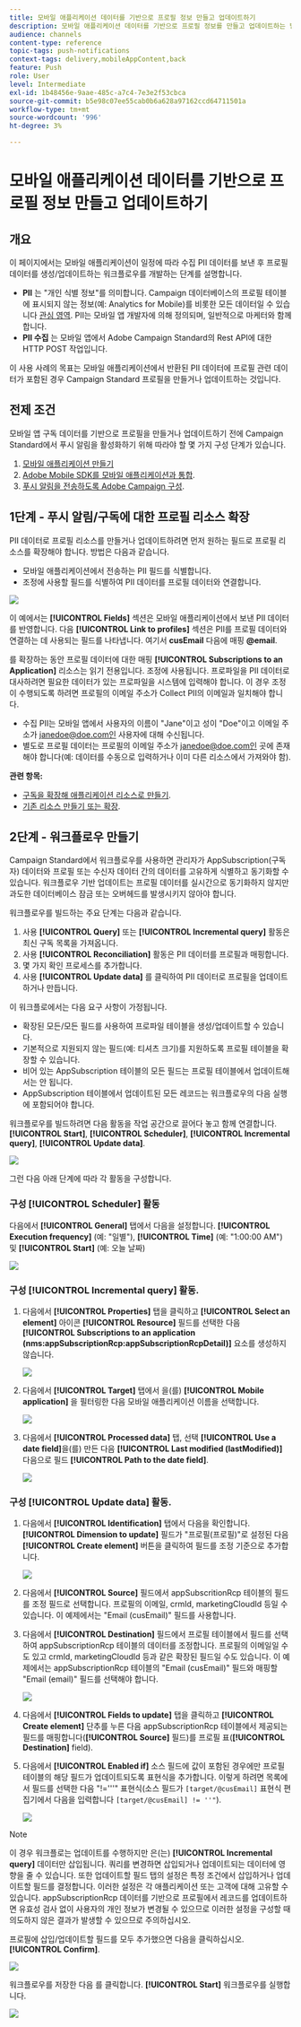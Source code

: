```yaml
---
title: 모바일 애플리케이션 데이터를 기반으로 프로필 정보 만들고 업데이트하기
description: 모바일 애플리케이션 데이터를 기반으로 프로필 정보를 만들고 업데이트하는 방법에 대해 알아보십시오.
audience: channels
content-type: reference
topic-tags: push-notifications
context-tags: delivery,mobileAppContent,back
feature: Push
role: User
level: Intermediate
exl-id: 1b48456e-9aae-485c-a7c4-7e3e2f53cbca
source-git-commit: b5e98c07ee55cab0b6a628a97162ccd64711501a
workflow-type: tm+mt
source-wordcount: '996'
ht-degree: 3%

---
```


# 모바일 애플리케이션 데이터를 기반으로 프로필 정보 만들고 업데이트하기

## 개요

이 페이지에서는 모바일 애플리케이션이 일정에 따라 수집 PII 데이터를 보낸 후 프로필 데이터를 생성/업데이트하는 워크플로우를 개발하는 단계를 설명합니다.

* **PII** 는 &quot;개인 식별 정보&quot;를 의미합니다. Campaign 데이터베이스의 프로필 테이블에 표시되지 않는 정보(예: Analytics for Mobile)를 비롯한 모든 데이터일 수 있습니다 [관심 영역](../../integrating/using/about-campaign-points-of-interest-data-integration.md). PII는 모바일 앱 개발자에 의해 정의되며, 일반적으로 마케터와 함께 합니다.
* **PII 수집** 는 모바일 앱에서 Adobe Campaign Standard의 Rest API에 대한 HTTP POST 작업입니다.

이 사용 사례의 목표는 모바일 애플리케이션에서 반환된 PII 데이터에 프로필 관련 데이터가 포함된 경우 Campaign Standard 프로필을 만들거나 업데이트하는 것입니다.

## 전제 조건

모바일 앱 구독 데이터를 기반으로 프로필을 만들거나 업데이트하기 전에 Campaign Standard에서 푸시 알림을 활성화하기 위해 따라야 할 몇 가지 구성 단계가 있습니다.

1. [모바일 애플리케이션 만들기](../../administration/using/configuring-a-mobile-application.md)
1. [Adobe Mobile SDK를 모바일 애플리케이션과 통합](../../administration/using/supported-mobile-use-cases.md).
1. [푸시 알림을 전송하도록 Adobe Campaign 구성](../../administration/using/configuring-a-mobile-application.md).

## 1단계 - 푸시 알림/구독에 대한 프로필 리소스 확장

PII 데이터로 프로필 리소스를 만들거나 업데이트하려면 먼저 원하는 필드로 프로필 리소스를 확장해야 합니다. 방법은 다음과 같습니다.

* 모바일 애플리케이션에서 전송하는 PII 필드를 식별합니다.
* 조정에 사용할 필드를 식별하여 PII 데이터를 프로필 데이터와 연결합니다.

![](assets/update_profile1.png)

이 예에서는 **[!UICONTROL Fields]** 섹션은 모바일 애플리케이션에서 보낸 PII 데이터를 반영합니다. 다음 **[!UICONTROL Link to profiles]** 섹션은 PII를 프로필 데이터와 연결하는 데 사용되는 필드를 나타냅니다. 여기서 **cusEmail** 다음에 매핑 **@email**.

를 확장하는 동안 프로필 데이터에 대한 매핑 **[!UICONTROL Subscriptions to an Application]** 리소스는 읽기 전용입니다. 조정에 사용됩니다. 프로파일을 PII 데이터로 대사하려면 필요한 데이터가 있는 프로파일을 시스템에 입력해야 합니다. 이 경우 조정이 수행되도록 하려면 프로필의 이메일 주소가 Collect PII의 이메일과 일치해야 합니다.

* 수집 PII는 모바일 앱에서 사용자의 이름이 &quot;Jane&quot;이고 성이 &quot;Doe&quot;이고 이메일 주소가 janedoe@doe.com인 사용자에 대해 수신됩니다.
* 별도로 프로필 데이터는 프로필의 이메일 주소가 janedoe@doe.com인 곳에 존재해야 합니다(예: 데이터를 수동으로 입력하거나 이미 다른 리소스에서 가져와야 함).

**관련 항목:**

* [구독을 확장해 애플리케이션 리소스로 만들기](../../developing/using/extending-the-subscriptions-to-an-application-resource.md).
* [기존 리소스 만들기 또는 확장](../../developing/using/key-steps-to-add-a-resource.md).

## 2단계 - 워크플로우 만들기

Campaign Standard에서 워크플로우를 사용하면 관리자가 AppSubscription(구독자) 데이터와 프로필 또는 수신자 데이터 간의 데이터를 고유하게 식별하고 동기화할 수 있습니다. 워크플로우 기반 업데이트는 프로필 데이터를 실시간으로 동기화하지 않지만 과도한 데이터베이스 잠금 또는 오버헤드를 발생시키지 않아야 합니다.

워크플로우를 빌드하는 주요 단계는 다음과 같습니다.

1. 사용 **[!UICONTROL Query]** 또는 **[!UICONTROL Incremental query]** 활동은 최신 구독 목록을 가져옵니다.
1. 사용 **[!UICONTROL Reconciliation]** 활동은 PII 데이터를 프로필과 매핑합니다.
1. 몇 가지 확인 프로세스를 추가합니다.
1. 사용 **[!UICONTROL Update data]** 를 클릭하여 PII 데이터로 프로필을 업데이트하거나 만듭니다.

이 워크플로에서는 다음 요구 사항이 가정됩니다.

* 확장된 모든/모든 필드를 사용하여 프로파일 테이블을 생성/업데이트할 수 있습니다.
* 기본적으로 지원되지 않는 필드(예: 티셔츠 크기)를 지원하도록 프로필 테이블을 확장할 수 있습니다.
* 비어 있는 AppSubscription 테이블의 모든 필드는 프로필 테이블에서 업데이트해서는 안 됩니다.
* AppSubscription 테이블에서 업데이트된 모든 레코드는 워크플로우의 다음 실행에 포함되어야 합니다.

워크플로우를 빌드하려면 다음 활동을 작업 공간으로 끌어다 놓고 함께 연결합니다. **[!UICONTROL Start]**, **[!UICONTROL Scheduler]**, **[!UICONTROL Incremental query]**, **[!UICONTROL Update data]**.

![](assets/update_profile0.png)

그런 다음 아래 단계에 따라 각 활동을 구성합니다.

### 구성 **[!UICONTROL Scheduler]** 활동

다음에서 **[!UICONTROL General]** 탭에서 다음을 설정합니다. **[!UICONTROL Execution frequency]** (예: &quot;일별&quot;), **[!UICONTROL Time]** (예: &quot;1:00:00 AM&quot;) 및 **[!UICONTROL Start]** (예: 오늘 날짜)

![](assets/update_profile2.png)

### 구성 **[!UICONTROL Incremental query]** 활동.

1. 다음에서 **[!UICONTROL Properties]** 탭을 클릭하고 **[!UICONTROL Select an element]** 아이콘 **[!UICONTROL Resource]** 필드를 선택한 다음 **[!UICONTROL Subscriptions to an application (nms:appSubscriptionRcp:appSubscriptionRcpDetail)]** 요소를 생성하지 않습니다.

   ![](assets/update_profile3.png)

1. 다음에서 **[!UICONTROL Target]** 탭에서 을(를) **[!UICONTROL Mobile application]** 을 필터링한 다음 모바일 애플리케이션 이름을 선택합니다.

   ![](assets/update_profile4.png)

1. 다음에서 **[!UICONTROL Processed data]** 탭, 선택 **[!UICONTROL Use a date field]**&#x200B;을(를) 만든 다음 **[!UICONTROL Last modified (lastModified)]**  다음으로 필드 **[!UICONTROL Path to the date field]**.

   ![](assets/update_profile5.png)

### 구성 **[!UICONTROL Update data]** 활동.

1. 다음에서 **[!UICONTROL Identification]** 탭에서 다음을 확인합니다. **[!UICONTROL Dimension to update]** 필드가 &quot;프로필(프로필)&quot;로 설정된 다음 **[!UICONTROL Create element]** 버튼을 클릭하여 필드를 조정 기준으로 추가합니다.

   ![](assets/update_profile_createelement.png)

1. 다음에서 **[!UICONTROL Source]** 필드에서 appSubscritionRcp 테이블의 필드를 조정 필드로 선택합니다. 프로필의 이메일, crmId, marketingCloudId 등일 수 있습니다. 이 예제에서는 &quot;Email (cusEmail)&quot; 필드를 사용합니다.

1. 다음에서 **[!UICONTROL Destination]** 필드에서 프로필 테이블에서 필드를 선택하여 appSubscriptionRcp 테이블의 데이터를 조정합니다. 프로필의 이메일일 수도 있고 crmId, marketingCloudId 등과 같은 확장된 필드일 수도 있습니다. 이 예제에서는 appSubscriptionRcp 테이블의 &quot;Email (cusEmail)&quot; 필드와 매핑할 &quot;Email (email)&quot; 필드를 선택해야 합니다.

   ![](assets/update_profile7.png)

1. 다음에서 **[!UICONTROL Fields to update]** 탭을 클릭하고 **[!UICONTROL Create element]** 단추를 누른 다음 appSubscriptionRcp 테이블에서 제공되는 필드를 매핑합니다(**[!UICONTROL Source]** 필드)를 프로필 표(**[!UICONTROL Destination]** field).

1. 다음에서 **[!UICONTROL Enabled if]** 소스 필드에 값이 포함된 경우에만 프로필 테이블의 해당 필드가 업데이트되도록 표현식을 추가합니다. 이렇게 하려면 목록에서 필드를 선택한 다음 &quot;!=&#39;&#39;&#39;&quot; 표현식(소스 필드가 `[target/@cusEmail]` 표현식 편집기에서 다음을 입력합니다 `[target/@cusEmail] != ''"`).

   ![](assets/update_profile8.png)

>[!NOTE]
>
>이 경우 워크플로는 업데이트를 수행하지만 은(는) **[!UICONTROL Incremental query]** 데이터만 삽입됩니다. 쿼리를 변경하면 삽입되거나 업데이트되는 데이터에 영향을 줄 수 있습니다.
>또한 업데이트할 필드 탭의 설정은 특정 조건에서 삽입하거나 업데이트할 필드를 결정합니다. 이러한 설정은 각 애플리케이션 또는 고객에 대해 고유할 수 있습니다.
>appSubscriptionRcp 데이터를 기반으로 프로필에서 레코드를 업데이트하면 유효성 검사 없이 사용자의 개인 정보가 변경될 수 있으므로 이러한 설정을 구성할 때 의도하지 않은 결과가 발생할 수 있으므로 주의하십시오.

프로필에 삽입/업데이트할 필드를 모두 추가했으면 다음을 클릭하십시오. **[!UICONTROL Confirm]**.

![](assets/update_profile9.png)

워크플로우를 저장한 다음 를 클릭합니다. **[!UICONTROL Start]** 워크플로우를 실행합니다.

![](assets/update_profile10.png)
